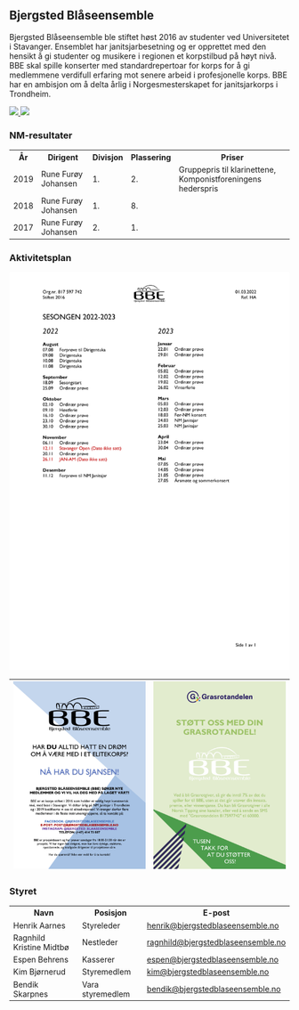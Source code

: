 <!--                  

+---------------------------------------------------------------+
|                          MMMMMMMMMMMMMM                       |
|                       MM                MM                    |
|                     M                      M                  |
|         MM    MMM  MMMM   M   M              M                |
|         M M  M   MM    M M     M               M              |
|         M..M.M...MN.....M.......M................M            |
|                                                               |
|    MMMMMMMMMMMMM         MMMMMMMMMMMMM         MMMMMMMMMMMMM  |
|  MMMM         MMMM     MMMM         MMMM      MMMM            |
|  MMMM          MMM     MMMM          MMM     MMMMM            |
|  MMMM         MMMM     MMMM         MMMM     MMMMM            |
|  MMMMMMMMMMMMMMM       MMMMMMMMMMMMMMM       MMMMMMMMMMMMM    |
|  MMMM        MMMMM     MMMM        MMMMM     MMMMM            |
|  MMMM         MMMMM    MMMM         MMMMM    MMMMM            |
|  MMMM          MMMM    MMMM          MMMM     MMMM            |
|   MMMM        MMMM      MMMM        MMMM      MMMM            |
|     MMMMMMMMMMMMM         MMMMMMMMMMMMM        MMMMMMMMMMMMM  | 
+---------------------------------------------------------------+

-->

## Bjergsted Blåseensemble

Bjergsted Blåseensemble ble stiftet høst 2016 av studenter ved Universitetet i Stavanger. Ensemblet har janitsjarbesetning og er opprettet med den hensikt å gi studenter og musikere i regionen et korpstilbud på høyt nivå. BBE skal spille konserter med standardrepertoar for korps for å gi medlemmene verdifull erfaring mot senere arbeid i profesjonelle korps. BBE har en ambisjon om å delta årlig i Norgesmesterskapet for janitsjarkorps i Trondheim.

<a href="https://www.facebook.com/bjergstedblaseensemble/" target="_blank" >
  <img src="https://img.shields.io/badge/Facebook-1877F2?style=for-the-badge&logo=facebook&logoColor=white" />
</a>
<a href="https://www.instagram.com/bjergsted_blaaseensemble/" target="_blank" >
  <img src="https://img.shields.io/badge/Instagram-E4405F?style=for-the-badge&logo=instagram&logoColor=white" />
</a>

### NM-resultater

<table>
    <tr>
        <th>År</th>
        <th>Dirigent</th>
        <th>Divisjon</th>
        <th>Plassering</th>
        <th>Priser</th>
    </tr>
    <tr>
        <td>2019</td>
        <td>Rune Furøy Johansen</td>
        <td>1.</td>
        <td>2.</td>
        <td>Gruppepris til klarinettene, Komponistforeningens hederspris</td>
    </tr>
    <tr>
        <td>2018</td>
        <td>Rune Furøy Johansen</td>
        <td>1.</td>
        <td>8.</td>
        <td></td>
    </tr>
    <tr>
        <td>2017</td>
        <td>Rune Furøy Johansen</td>
        <td>2.</td>
        <td>1.</td>
        <td></td>
    </tr>
</table>

### Aktivitetsplan

![aktivitetsplan](bilder/aktivitetsplan.png?raw=true)

| ![bli med](bilder/bli_med.png?raw=true) | ![støtt oss med grasrotandelen](bilder/grasrot.png?raw=true) |
| --- | --- |

### Styret

<table>
    <tr>
        <th>Navn</th>
        <th>Posisjon</th>
        <th>E-post</th>
    </tr>
    <tr>
        <td>Henrik Aarnes</td>
        <td>Styreleder</td>
        <td><a href="mailto:henrik@bjergstedblaseensemble.no">henrik@bjergstedblaseensemble.no</a></td>
    </tr>
    <tr>
        <td>Ragnhild Kristine Midtbø</td>
        <td>Nestleder</td>
        <td><a href="mailto:ragnhild@bjergstedblaseensemble.no">ragnhild@bjergstedblaseensemble.no</a></td>
    </tr>
    <tr>
        <td>Espen Behrens</td>
        <td>Kasserer</td>
        <td><a href="mailto:espen@bjergstedblaseensemble.no">espen@bjergstedblaseensemble.no</a></td>
    </tr>
    <tr>
        <td>Kim Bjørnerud</td>
        <td>Styremedlem</td>
        <td><a href="mailto:kim@bjergstedblaseensemble.no">kim@bjergstedblaseensemble.no</a></td>
    </tr>
    <tr>
        <td>Bendik Skarpnes</td>
        <td>Vara styremedlem</td>
        <td><a href="mailto:bendik@bjergstedblaseensemble.no">bendik@bjergstedblaseensemble.no</a></td>
    </tr>
</table>

<!--
### Vi øver i lille konsertsal
    
<iframe src="https://www.google.com/maps/d/embed?mid=16oeUWaAjcMm2C-TBewSvd6ztNElpXuwF"></iframe>
-->
